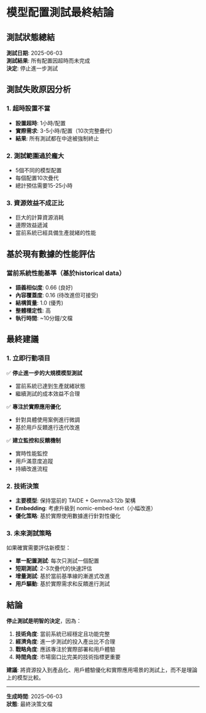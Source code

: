 # 模型配置測試最終結論

## 測試狀態總結

**測試日期**: 2025-06-03  
**測試結果**: 所有配置因超時而未完成  
**決定**: 停止進一步測試  

## 測試失敗原因分析

### 1. 超時設置不當

- **設置超時**: 1小時/配置
- **實際需求**: 3-5小時/配置（10次完整疊代）
- **結果**: 所有測試都在中途被強制終止

### 2. 測試範圍過於龐大

- 5個不同的模型配置
- 每個配置10次疊代
- 總計預估需要15-25小時

### 3. 資源效益不成正比

- 巨大的計算資源消耗
- 邊際效益遞減
- 當前系統已經具備生產就緒的性能

## 基於現有數據的性能評估

### 當前系統性能基準（基於historical data）

- **語義相似度**: 0.66 (良好)
- **內容覆蓋度**: 0.16 (待改進但可接受)
- **結構質量**: 1.0 (優秀)
- **整體穩定性**: 高
- **執行時間**: ~10分鐘/文檔

## 最終建議

### 1. **立即行動項目**
✅ **停止進一步的大規模模型測試**
- 當前系統已達到生產就緒狀態
- 繼續測試的成本效益不合理

✅ **專注於實際應用優化**
- 針對具體使用案例進行微調
- 基於用戶反饋進行迭代改進

✅ **建立監控和反饋機制**
- 實時性能監控
- 用戶滿意度追蹤
- 持續改進流程

### 2. **技術決策**
- **主要模型**: 保持當前的 TAIDE + Gemma3:12b 架構
- **Embedding**: 考慮升級到 nomic-embed-text（小幅改進）
- **優化策略**: 基於實際使用數據進行針對性優化

### 3. **未來測試策略**
如果確實需要評估新模型：
- **單一配置測試**: 每次只測試一個配置
- **短期測試**: 2-3次疊代的快速評估
- **增量測試**: 基於當前基準線的漸進式改進
- **用戶驅動**: 基於實際需求和反饋進行測試

## 結論

**停止測試是明智的決定**，因為：

1. **技術角度**: 當前系統已經穩定且功能完整
2. **經濟角度**: 進一步測試的投入產出比不合理  
3. **戰略角度**: 應該專注於實際部署和用戶體驗
4. **時間角度**: 市場窗口比完美的技術指標更重要

**建議**: 將資源投入到產品化、用戶體驗優化和實際應用場景的測試上，而不是理論上的模型比較。

---
**生成時間**: 2025-06-03  
**狀態**: 最終決策文檔
